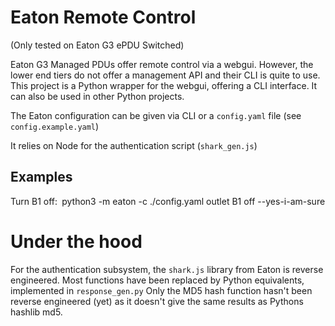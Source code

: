 # Eaton Remote Control
(Only tested on Eaton G3 ePDU Switched)

Eaton G3 Managed PDUs offer remote control via a webgui.
However, the lower end tiers do not offer a management API and their CLI is quite to use.
This project is a Python wrapper for the webgui, offering a CLI interface.
It can also be used in other Python projects.  

The Eaton configuration can be given via CLI or a `config.yaml` file (see `config.example.yaml`)

It relies on Node for the authentication script (`shark_gen.js`)

## Examples

Turn B1 off:`
`python3 -m eaton -c ./config.yaml outlet B1 off --yes-i-am-sure

# Under the hood
For the authentication subsystem, the `shark.js` library from Eaton is reverse engineered.
Most functions have been replaced by Python equivalents, implemented in `response_gen.py`
Only the MD5 hash function hasn't been reverse engineered (yet) as it doesn't give the same
results as Pythons hashlib md5.
